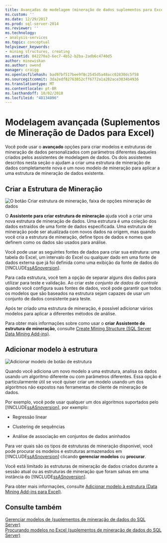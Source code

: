 ```yaml
---
title: Avançadas de modelagem (mineração de dados suplementos para Excel) | Microsoft Docs
ms.custom: ''
ms.date: 12/29/2017
ms.prod: sql-server-2014
ms.reviewer: ''
ms.technology:
- analysis-services
ms.topic: conceptual
helpviewer_keywords:
- mining structures, creating
ms.assetid: 042270a3-6ec7-4b52-b2ba-2adb6c4740d5
author: minewiskan
ms.author: owend
manager: craigg
ms.openlocfilehash: bad97bf517bee9f8c2545d5a48acc02830dc5f58
ms.sourcegitcommit: 3da2edf82763852cff6772a1a282ace3034b4936
ms.translationtype: MT
ms.contentlocale: pt-BR
ms.lasthandoff: 10/02/2018
ms.locfileid: "48134096"
---
```

# <a name="advanced-modeling-data-mining-add-ins-for-excel"></a>Modelagem avançada (Suplementos de Mineração de Dados para Excel)
  Você pode usar o **avançado** opções para criar modelos e estruturas de mineração de dados personalizados com parâmetros diferentes daqueles criados pelos assistentes de modelagem de dados. Os dois assistentes descritos nesta seção o ajudam a criar uma estrutura de mineração de dados completamente nova e um novo modelo de mineração para aplicar a uma estrutura de mineração de dados existente.  
  
## <a name="create-mining-structure"></a>Criar a Estrutura de Mineração  
 ![O botão Criar estrutura de mineração, faixa de opções mineração de dados](media/dmc-createstruct.gif "botão Criar estrutura de mineração, faixa de opções mineração de dados")  
  
 O **Assistente para criar estrutura de mineração** ajuda você a criar uma nova estrutura de mineração de dados. Uma estrutura é uma coleção dos dados extraídos de uma fonte de dados especificada.  Uma estrutura de mineração pode ser atualizada com novos dados na origem, mas quando você cria a estrutura de mineração, define tipos de dados e nomes que definem como os dados são usados para análise.  
  
 Você pode usar as seguintes fontes de dados para criar sua estrutura: uma tabela do Excel, um intervalo do Excel ou qualquer dado em uma fonte de dados externa que já foi definida como uma exibição da fonte de dados do [!INCLUDE[ssASnoversion](../includes/ssasnoversion-md.md)].  
  
 Para cada estrutura, você tem a opção de separar alguns dos dados para utilizar para teste e validação. Ao criar este *conjunto de dados de controle* quando você configura suas fontes de dados, você pode garantir que todos os modelos que são baseados na estrutura sejam capazes de usar um conjunto de dados consistente para teste.  
  
 Após ter criado uma estrutura de mineração, é possível adicionar vários modelos para aplicar a diferentes métodos de análise.  
  
 Para obter mais informações sobre como usar o **criar Assistente de estrutura de mineração**, consulte [Create Mining Structure &#40;SQL Server Data Mining Add-ins&#41;](create-mining-structure-sql-server-data-mining-add-ins.md).  
  
## <a name="add-model-to-structure"></a>Adicionar modelo à estrutura  
 ![Adicionar modelo de botão de estrutura](media/dmc-addmodel.gif "Add Model ao botão de estrutura")  
  
 Quando você adiciona um novo modelo a uma estrutura, analisa os dados usando um algoritmo diferente ou com parâmetros diferentes. Essa opção é particularmente útil se você quiser criar um modelo usando um dos algoritmos não expostos nas ferramentas de cliente de mineração de dados.  
  
 Por exemplo, você pode usar qualquer um dos algoritmos suportados pelo [!INCLUDE[ssASnoversion](../includes/ssasnoversion-md.md)], por exemplo:  
  
-   Regressão linear  
  
-   Clustering de sequências  
  
-   Análise de associação em conjuntos de dados aninhados  
  
 Para ver quais são os tipos de estruturas de mineração disponível, você pode procurar os modelos e estruturas armazenados em [!INCLUDE[ssASnoversion](../includes/ssasnoversion-md.md)] clicando **gerenciar modelos** ou **procurar**.  
  
 Você está limitado às estruturas de mineração de dados criados durante a sessão atual ou as estruturas de mineração que foram salvas em uma instância do [!INCLUDE[ssASnoversion](../includes/ssasnoversion-md.md)].  
  
 Para obter mais informações, consulte [Adicionar modelo à estrutura &#40;Data Mining Add-ins para Excel&#41;](add-model-to-structure-data-mining-add-ins-for-excel.md).  
  
## <a name="see-also"></a>Consulte também  
 [Gerenciar modelos de &#40;suplementos de mineração de dados do SQL Server&#41;](manage-models-sql-server-data-mining-add-ins.md)   
 [Procurando modelos no Excel &#40;suplementos de mineração de dados do SQL Server&#41;](browsing-models-in-excel-sql-server-data-mining-add-ins.md)  
  
  
